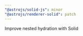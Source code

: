 ```yaml
---
"@astrojs/solid-js": minor
"@astrojs/renderer-solid": patch
---
```


Improve nested hydration with Solid
